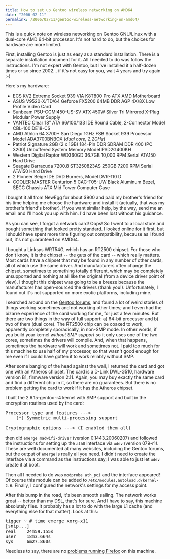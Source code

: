 ```yaml
---
title: How to set up Gentoo wireless networking on AMD64
date: "2006-02-11"
permalink: /2006/02/11/gentoo-wireless-networking-on-amd64/
---
```

This is a quick note on wireless networking on Gentoo GNU/Linux with a dual-core AMD 64-bit processor. It's not hard to do, but the choices for hardware are more limited.

First, installing Gentoo is just as easy as a standard installation. There is a separate installation document for it. All I needed to do was follow the instructions. I'm not expert with Gentoo, but I've installed it a half-dozen times or so since 2002&#8230; if it's not easy for you, wait 4 years and try again ;-)

Here's my hardware:

*   ECS KV2 Extreme Socket 939 VIA K8T800 Pro ATX AMD Motherboard
*   ASUS V9520-X/TD/64 Geforce FX5200 64MB DDR AGP 4X/8X Low Profile Video Card
*   Sunbeam PSU-CGMI450-US-SV ATX 450W Silver Tri Mirrored X-Plug Modular Power Supply
*   VANTEC Clear 18&#8243; ATA 66/100/133 IDE Round Cable, 2-Connector Model CBL-100IDE18-CS
*   AMD Athlon 64 3700+ San Diego 1GHz FSB Socket 939 Processor Model ADA3700BNBOX (*dual core, 2.2GHz*)
*   Patriot Signature 2GB (2 x 1GB) 184-Pin DDR SDRAM DDR 400 (PC 3200) Unbuffered System Memory Model PSD2G400KH
*   Western Digital Raptor WD360GD 36.7GB 10,000 RPM Serial ATA150 Hard Drive
*   Seagate Barracuda 7200.8 ST3250823AS 250GB 7200 RPM Serial ATA150 Hard Drive
*   2 Pioneer Beige IDE DVD Burners, Model DVR-110 D
*   COOLER MASTER Centurion 5 CAC-T05-UW Black Aluminum Bezel, SECC Chassis ATX Mid Tower Computer Case

I bought it all from NewEgg for about $900 and paid my brother's friend for his time helping me choose the hardware and install it (actually, that was my brother's friend's brother). If you want similar help, by the way, send me an email and I'll hook you up with him. I'd have been lost without his guidance.

As you can see, I forgot a network card! Oops! So I went to a local store and bought something that looked pretty standard. I looked online for it first, but I should have spent more time figuring out compatibility, because as I found out, it's not guaranteed on AMD64.

I bought a Linksys WRT54G, which has an RT2500 chipset. For those who don't know, it is the chipset -- the guts of the card -- which really matters. Most cards have a chipset that may be found in any number of other cards, all of which use the same driver. And manufacturers often change the chipset, sometimes to something totally different, which may be completely unsupported and nothing at all like the original (from a device driver point of view). I thought this chipset was going to be a breeze because the manufacturer has open-sourced the drivers (thank you!). Unfortunately, I found out it's not supported on more exotic platforms, including mine.

I searched around on the [Gentoo forums][1], and found a lot of weird stories of things working sometimes and not working other times; and I even had the bizarre experience of the card working for me, for just a few minutes. But there are two things in the way of full support: a) 64-bit processor and b) two of them (dual core). The RT2500 chip can be coaxed to work, apparently completely sporadically, in non-SMP mode. In other words, if you build your kernel *without SMP support* so it only uses one of the two cores, sometimes the drivers will compile. And, when that happens, sometimes the hardware will work and sometimes not. I paid too much for this machine to use half of my processor, so that wasn't good enough for me even if I could have gotten it to work reliably without SMP.

After some banging of the head against the wall, I returned the card and got one with an Atheros chipset. The card is a D-Link DWL-G510, hardware version B1, firmware version 2.11. Again, you may buy exactly the same card and find a different chip in it, so there are no guarantees. But there is no problem getting the card to work if it has the Atheros chipset.

I built the 2.6.15-gentoo-r4 kernel with SMP support and built in the encryption routines used by the card:

<pre>Processor type and features ---&gt;
    [*] Symmetric multi-processing support

Cryptographic options ---&gt; (I enabled them all)</pre>

then did `emerge madwifi-driver` (version 0.1443.20060207) and followed the instructions for setting up the `ath0` interface via `udev` (version 079-r1). These are well documented at many websites, including the Gentoo forums, but the output of `emerge` is really all you need. I didn't need to create the interface via a command as the instructions say; I was able to just let `udev` create it at boot.

Then all I needed to do was `modprobe ath_pci` and the interface appeared! Of course this module can be added to `/etc/modules.autoload.d/kernel-2.6`. Finally, I configured the network's settings for my access point.

After this bump in the road, it's been smooth sailing. The network works great -- better than my DSL, that's for sure. And I have to say, this machine absolutely flies. It probably has a lot to do with the large L1 cache (and everything else for that matter). Look at this:

<pre>tigger ~ # time emerge xorg-x11
[snip...]
real    24m59.155s
user    18m3.664s
sys     6m27.860s</pre>

Needless to say, there are no [problems running Firefox][2] on this machine.

 [1]: http://forums.gentoo.org
 [2]: /blog/2006/01/23/firefox-or-opera-on-slow-hardware/
